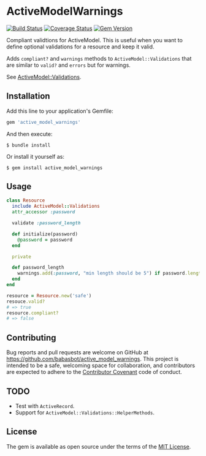 # ActiveModelWarnings
[![Build Status](https://travis-ci.org/babasbot/active_model_warnings.svg)](https://travis-ci.org/babasbot/active_model_warnings)
[![Coverage Status](https://coveralls.io/repos/babasbot/active_model_warnings/badge.svg?branch=master&service=github)](https://coveralls.io/github/babasbot/active_model_warnings?branch=master)
[![Gem Version](https://badge.fury.io/rb/active_model_warnings.svg)](http://badge.fury.io/rb/active_model_warnings)

Compliant validtions for ActiveModel. This is useful when you want to define optional validations for a resource and keep it valid.

Adds `compliant?` and `warnings` methods to `ActiveModel::Validations` that are similar to `valid?` and `errors` but for warnings.

See [ActiveModel::Validations](http://api.rubyonrails.org/classes/ActiveModel/Validations.html).

## Installation

Add this line to your application's Gemfile:

```ruby
gem 'active_model_warnings'
```

And then execute:

    $ bundle install

Or install it yourself as:

    $ gem install active_model_warnings

## Usage

```ruby
class Resource
  include ActiveModel::Validations
  attr_accessor :password

  validate :password_length

  def initialize(password)
    @password = password
  end

  private

  def password_length
    warnings.add(:password, "min length should be 5") if password.length < 5
  end
end

resource = Resource.new('safe')
resouce.valid?
# => true
resource.compliant?
# => false
```

## Contributing

Bug reports and pull requests are welcome on GitHub at https://github.com/babasbot/active_model_warnings. This project is intended to be a safe, welcoming space for collaboration, and contributors are expected to adhere to the [Contributor Covenant](contributor-covenant.org) code of conduct.

## TODO

 - Test with `ActiveRecord`.
 - Support for `ActiveModel::Validations::HelperMethods`.

## License

The gem is available as open source under the terms of the [MIT License](http://opensource.org/licenses/MIT).
